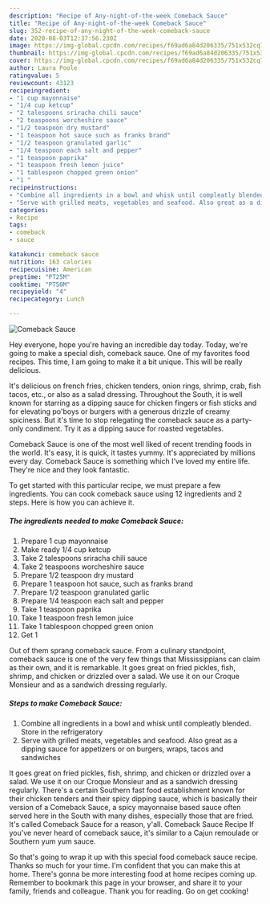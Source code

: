 ```yaml
---
description: "Recipe of Any-night-of-the-week Comeback Sauce"
title: "Recipe of Any-night-of-the-week Comeback Sauce"
slug: 352-recipe-of-any-night-of-the-week-comeback-sauce
date: 2020-08-03T12:37:56.230Z
image: https://img-global.cpcdn.com/recipes/f69ad6a84d206335/751x532cq70/comeback-sauce-recipe-main-photo.jpg
thumbnail: https://img-global.cpcdn.com/recipes/f69ad6a84d206335/751x532cq70/comeback-sauce-recipe-main-photo.jpg
cover: https://img-global.cpcdn.com/recipes/f69ad6a84d206335/751x532cq70/comeback-sauce-recipe-main-photo.jpg
author: Laura Poole
ratingvalue: 5
reviewcount: 43123
recipeingredient:
- "1 cup mayonnaise"
- "1/4 cup ketcup"
- "2 talespoons sriracha chili sauce"
- "2 teaspoons worcheshire sauce"
- "1/2 teaspoon dry mustard"
- "1 teaspoon hot sauce such as franks brand"
- "1/2 teaspoon granulated garlic"
- "1/4 teaspoon each salt and pepper"
- "1 teaspoon paprika"
- "1 teaspoon fresh lemon juice"
- "1 tablespoon chopped green onion"
- "1 "
recipeinstructions:
- "Combine all ingredients in a bowl and whisk until compleatly blended. Store in the refrigeratory"
- "Serve with grilled meats, vegetables and seafood. Also great as a dipping sauce for appetizers or on burgers, wraps, tacos and sandwiches"
categories:
- Recipe
tags:
- comeback
- sauce

katakunci: comeback sauce 
nutrition: 163 calories
recipecuisine: American
preptime: "PT25M"
cooktime: "PT50M"
recipeyield: "4"
recipecategory: Lunch

---
```



![Comeback Sauce](https://img-global.cpcdn.com/recipes/f69ad6a84d206335/751x532cq70/comeback-sauce-recipe-main-photo.jpg)

Hey everyone, hope you're having an incredible day today. Today, we're going to make a special dish, comeback sauce. One of my favorites food recipes. This time, I am going to make it a bit unique. This will be really delicious.

It&#39;s delicious on french fries, chicken tenders, onion rings, shrimp, crab, fish tacos, etc., or also as a salad dressing. Throughout the South, it is well known for starring as a dipping sauce for chicken fingers or fish sticks and for elevating po&#39;boys or burgers with a generous drizzle of creamy spiciness. But it&#39;s time to stop relegating the comeback sauce as a party-only condiment. Try it as a dipping sauce for roasted vegetables.

Comeback Sauce is one of the most well liked of recent trending foods in the world. It's easy, it is quick, it tastes yummy. It's appreciated by millions every day. Comeback Sauce is something which I've loved my entire life. They're nice and they look fantastic.


To get started with this particular recipe, we must prepare a few ingredients. You can cook comeback sauce using 12 ingredients and 2 steps. Here is how you can achieve it.

<!--inarticleads1-->

##### The ingredients needed to make Comeback Sauce:

1. Prepare 1 cup mayonnaise
1. Make ready 1/4 cup ketcup
1. Take 2 talespoons sriracha chili sauce
1. Take 2 teaspoons worcheshire sauce
1. Prepare 1/2 teaspoon dry mustard
1. Prepare 1 teaspoon hot sauce, such as franks brand
1. Prepare 1/2 teaspoon granulated garlic
1. Prepare 1/4 teaspoon each salt and pepper
1. Take 1 teaspoon paprika
1. Take 1 teaspoon fresh lemon juice
1. Take 1 tablespoon chopped green onion
1. Get 1 


Out of them sprang comeback sauce. From a culinary standpoint, comeback sauce is one of the very few things that Mississippians can claim as their own, and it is remarkable. It goes great on fried pickles, fish, shrimp, and chicken or drizzled over a salad. We use it on our Croque Monsieur and as a sandwich dressing regularly. 

<!--inarticleads2-->

##### Steps to make Comeback Sauce:

1. Combine all ingredients in a bowl and whisk until compleatly blended. Store in the refrigeratory
1. Serve with grilled meats, vegetables and seafood. Also great as a dipping sauce for appetizers or on burgers, wraps, tacos and sandwiches


It goes great on fried pickles, fish, shrimp, and chicken or drizzled over a salad. We use it on our Croque Monsieur and as a sandwich dressing regularly. There&#39;s a certain Southern fast food establishment known for their chicken tenders and their spicy dipping sauce, which is basically their version of a Comeback Sauce, a spicy mayonnaise based sauce often served here in the South with many dishes, especially those that are fried. It&#39;s called Comeback Sauce for a reason, y&#39;all. Comeback Sauce Recipe If you&#39;ve never heard of comeback sauce, it&#39;s similar to a Cajun remoulade or Southern yum yum sauce. 

So that's going to wrap it up with this special food comeback sauce recipe. Thanks so much for your time. I'm confident that you can make this at home. There's gonna be more interesting food at home recipes coming up. Remember to bookmark this page in your browser, and share it to your family, friends and colleague. Thank you for reading. Go on get cooking!
